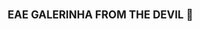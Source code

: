 
## EAE GALERINHA FROM THE DEVIL 👋
<!--
**JBLSNYBLK/JBLSNYBLK** is a ✨ _special_ ✨ repository because its `README.md` (this file) appears on your GitHub profile.

Here are some ideas to get you started:

##- 🔭 I’m currently working on MERCEDES-BENZ AMG
- 🌱 I’m currently learning PROGRAMATION
- 👯 I’m looking to collaborate on ATIVITY OF DALS TEATCHER
- 🤔 I’m looking for help with MAKE FRIENDS
- 💬 Ask me about GAMES AND FORMULA ONE
- 📫 How to reach me:SEND ME A ZAP ZAP
- 😄 Pronouns: WHERE IS THE BATHROOM OF NON BYNARIES
- ⚡ Fun fact: I'M NOT MISOGINO
